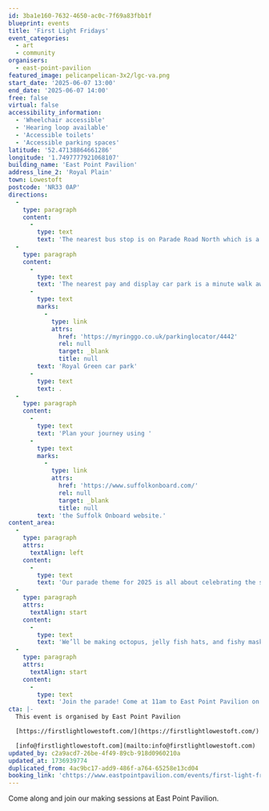 ```yaml
---
id: 3ba1e160-7632-4650-ac0c-7f69a83fbb1f
blueprint: events
title: 'First Light Fridays'
event_categories:
  - art
  - community
organisers:
  - east-point-pavilion
featured_image: pelicanpelican-3x2/lgc-va.png
start_date: '2025-06-07 13:00'
end_date: '2025-06-07 14:00'
free: false
virtual: false
accessibility_information:
  - 'Wheelchair accessible'
  - 'Hearing loop available'
  - 'Accessible toilets'
  - 'Accessible parking spaces'
latitude: '52.47138864661286'
longitude: '1.7497777921068107'
building_name: 'East Point Pavilion'
address_line_2: 'Royal Plain'
town: Lowestoft
postcode: 'NR33 0AP'
directions:
  -
    type: paragraph
    content:
      -
        type: text
        text: 'The nearest bus stop is on Parade Road North which is a three minute walk from East Point Pavilion. There is a selection of buses which connect us to the town centre for example, No X2, X22 and 109.'
  -
    type: paragraph
    content:
      -
        type: text
        text: 'The nearest pay and display car park is a minute walk away at '
      -
        type: text
        marks:
          -
            type: link
            attrs:
              href: 'https://myringgo.co.uk/parkinglocator/4442'
              rel: null
              target: _blank
              title: null
        text: 'Royal Green car park'
      -
        type: text
        text: .
  -
    type: paragraph
    content:
      -
        type: text
        text: 'Plan your journey using '
      -
        type: text
        marks:
          -
            type: link
            attrs:
              href: 'https://www.suffolkonboard.com/'
              rel: null
              target: _blank
              title: null
        text: 'the Suffolk Onboard website.'
content_area:
  -
    type: paragraph
    attrs:
      textAlign: left
    content:
      -
        type: text
        text: 'Our parade theme for 2025 is all about celebrating the salty brine right here in Lowestoft. We will be visiting local schools looking at the Five Layers of the Sea and we’d love to see you at our community open events - First Light Fridays - where you can create a sea creature to use in our opening parade.'
  -
    type: paragraph
    attrs:
      textAlign: start
    content:
      -
        type: text
        text: 'We’ll be making octopus, jelly fish hats, and fishy masks to wear in the parade.'
  -
    type: paragraph
    attrs:
      textAlign: start
    content:
      -
        type: text
        text: 'Join the parade! Come at 11am to East Point Pavilion on 21 June and and tag along - Dress to impress!'
cta: |-
  This event is organised by East Point Pavilion

  [https://firstlightlowestoft.com/](https://firstlightlowestoft.com/)

  [info@firstlightlowestoft.com](mailto:info@firstlightlowestoft.com)
updated_by: c2a9acd7-26be-4f49-89cb-918d0960210a
updated_at: 1736939774
duplicated_from: 4ac9bc17-add9-486f-a764-65258e13cd04
booking_link: 'chttps://www.eastpointpavilion.com/events/first-light-fridays-f7679-6bdst'
---
```

Come along and join our making sessions at East Point Pavilion.